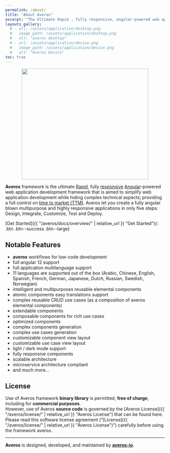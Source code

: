 ```yaml
---
permalink: /about/
title: "About Averos"
excerpt: "The Ultimate Rapid , fully responsive, angular-powered web application development framework"
layouts_gallery:
  # - url: /assets/application/desktop.png
  #   image_path: /assets/application/desktop.png
  #   alt: "averos desktop"
  # - url: /assets/application/device.png
  #   image_path: /assets/application/device.png
  #   alt: "Averos Device"
toc: true
---
```


<p align="center">
  <img width="400" height="350" src="{{ site.baseurl }}/assets/logo/averos.svg">
</p>


**Averos** framework is the ultimate [Rapid](https://en.wikipedia.org/wiki/Rapid_application_development "Rapid"), fully [responsive](https://en.wikipedia.org/wiki/Responsive_web_design "Responsive") [Angular](https://angular.io/ "Angular")-powered web application development framework that is aimed to simplify web application development while hiding complex technical aspects; providing a full control on [time to market (TTM)](https://en.wikipedia.org/wiki/Time_to_market "TTM"). 
Averos let you create a fully angular blown multipurpose and highly responsive applications in only five steps: Design, Integrate, Customize, Test and Deploy.

<!-- {% include gallery id="layouts_gallery" caption="Examples of averos applications." %} -->


  [Get Started]({{ "/averos/docs/overview/" | relative_url }} "Get Started"){: .btn .btn--success .btn--large}


## Notable Features

- **averos** workflows for low-code development
- full angular 12 support
- full application multilanguage support
- 11 languages are supported out of the box (Arabic, Chinese, English, Spanish, French, German, Japanese, Dutch, Russian, Swedish, Norwegian) 
- intelligent and multipurposes reusable elemental components
- atomic components easy translations support
- complex reusable CRUD use cases (as a composition of averos elemental components) 
- extendable components
- composable components for rich use cases
- optimized components
- complex components generation
- complex use cases generation
- customizable component view layout
- customizable use case view layout
- light / dark mode support
- fully responsive components
- scalable architecture
- microservice architecture compliant
- and much more...

## License

Use of Averos framework **binary library** is permitted, **free of charge**, including for **commercial purposes**.<br/>
However, use of Averos **source code** is governed by the [Averos License]({{ "/averos/license/" | relative_url }} "Averos License")  that can be found here.
Please read this software license agreement (“[License]({{ "/averos/license/" | relative_url }} "Averos License")”) carefully before using the framework averos. 

---

**Averos**  is designed, developed, and maintained by [**averos-io**](https://github.com/averos-io "averos-io").

